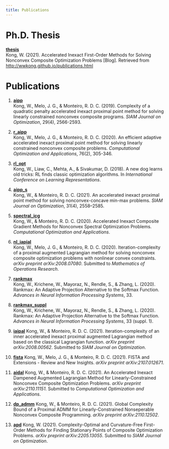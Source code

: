```yaml
---
title: Publications
---
```


# Ph.D. Thesis #


[**thesis**](files/publications/thesis_william_kong.pdf)  
Kong, W. (2021). Accelerated Inexact First-Order Methods for Solving Nonconvex Composite Optimization Problems [Blog]. Retrieved from http://wwkong.github.io/publications.html


# Publications #
  

1. [**aipp**](files/publications/aipp.pdf)  
Kong, W., Melo, J. G., & Monteiro, R. D. C. (2019). Complexity of a quadratic penalty accelerated inexact proximal point method for solving linearly constrained nonconvex composite programs. *SIAM Journal on Optimization*, 29(4), 2566-2593.  

1. [**r_aipp**](files/publications/r_aipp.pdf)  
Kong, W., Melo, J. G., & Monteiro, R. D. C. (2020). An efficient adaptive accelerated inexact proximal point method for solving linearly constrained nonconvex composite problems. *Computational Optimization and Applications*, 76(2), 305-346.

1. [**rl_opt**](files/publications/rl_opt.pdf)  
Kong, W., Liaw, C., Mehta, A., & Sivakumar, D. (2018). A new dog learns old tricks: RL finds classic optimization algorithms. In *International Conference on Learning Representations*.

1. [**aipp_s**](files/publications/aipp_s.pdf)  
Kong, W., & Monteiro, R. D. C. (2021). An accelerated inexact proximal point method for solving nonconvex-concave min-max problems. *SIAM Journal on Optimization*, 31(4), 2558–2585.

1. [**spectral_icg**](files/publications/spectral_icg.pdf)  
Kong, W., & Monteiro, R. D. C. (2020). Accelerated Inexact Composite Gradient Methods for Nonconvex Spectral Optimization Problems. *Computational Optimization and Applications*.

1. [**nl_iapial**](files/publications/nl_iapial.pdf)  
Kong, W., Melo, J. G., & Monteiro, R. D. C. (2020). Iteration-complexity of a proximal augmented Lagrangian method for solving nonconvex composite optimization problems with nonlinear convex constraints. *arXiv preprint arXiv:2008.07080*. Submitted to *Mathematics of Operations Research*.

1. [**rankmax**](files/publications/rankmax.pdf)  
Kong, W., Krichene, W., Mayoraz, N., Rendle, S., & Zhang, L. (2020). Rankmax: An Adaptive Projection Alternative to the Softmax Function. *Advances in Neural Information Processing Systems*, 33.

1. [**rankmax_suppl**](files/publications/rankmax_suppl.pdf)  
Kong, W., Krichene, W., Mayoraz, N., Rendle, S., & Zhang, L. (2020). Rankmax: An Adaptive Projection Alternative to the Softmax Function. *Advances in Neural Information Processing Systems*, 33 (suppl. 1).

1. [**iaipal**](files/publications/iaipal.pdf)
Kong, W., & Monteiro, R. D. C. (2021). Iteration-complexity of an inner accelerated inexact proximal augmented Lagrangian method based on the classical Lagrangian function. *arXiv preprint arXiv:2008.00562*. Submitted to *SIAM Journal on Optimization*.

1. [**fista**](files/publications/fista.pdf)
Kong, W., Melo, J. G., & Monteiro, R. D. C. (2021). FISTA and Extensions - Review and New Insights. *arXiv preprint arXiv:2107.012671*.

1. [**aidal**](files/publications/aidal.pdf)
Kong, W., & Monteiro, R. D. C. (2021). An Accelerated Inexact Dampened Augmented Lagrangian Method for Linearly-Constrained Nonconvex Composite Optimization Problems. *arXiv preprint arXiv:2110.11151*. Submitted to *Computational Optimization and Applications*.

1. [**dp_admm**](files/publications/dp_admm.pdf)
Kong, W., & Monteiro, R. D. C. (2021). Global Complexity Bound of a Proximal ADMM for Linearly-Constrained Nonseperable Nonconvex Composite Programming. *arXiv preprint arXiv:2110.12502*.

1. [**apd**](files/publication/apd.pdf)
Kong, W. (2021). Complexity-Optimal and Curvature-Free First-Order Methods for Finding Stationary Points of Composite Optimization Problems. *arXiv preprint arXiv:2205.13055*. Submitted to *SIAM Journal on Optimization*.
